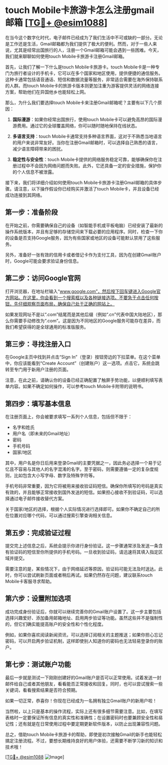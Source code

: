 # touch Mobile卡旅游卡怎么注册gmail邮箱 [[TG💪+ @esim1088](https://t.me/s/esim1088)]

在当今这个数字化时代，电子邮件已经成为了我们生活中不可或缺的一部分。无论是工作还是生活，Gmail邮箱都为我们提供了极大的便利。然而，对于一些人来说，尤其是经常出国旅行的人，注册一个Gmail邮箱可能会遇到一些困难。今天，我们就来聊聊如何使用touch Mobile卡旅游卡注册Gmail邮箱。

首先，让我们了解一下什么是touch Mobile卡旅游卡。touch Mobile卡是一种专门为旅行者设计的手机卡，它可以在多个国家和地区使用，提供便捷的通信服务。这种卡通常包括语音通话、短信和数据流量等服务，非常适合需要在海外保持联系的人群。而touch Mobile卡的旅游卡版本则更加注重为游客提供灵活的网络连接方案，帮助他们在异国他乡也能轻松上网。

那么，为什么我们要选择touch Mobile卡来注册Gmail邮箱呢？主要有以下几个原因：

1. **国际漫游**：如果你经常出国旅行，使用touch Mobile卡可以避免高昂的国际漫游费用。通过它的全球覆盖网络，你可以随时随地保持在线状态。
   
2. **多语言支持**：touch Mobile卡通常支持多种语言界面，这对于不熟悉当地语言的用户来说非常友好。当你在注册Gmail邮箱时，可以选择自己熟悉的语言，减少语言障碍带来的困扰。
   
3. **稳定性与安全性**：touch Mobile卡提供的网络服务稳定可靠，能够确保你在注册过程中不会因为网络问题而失败。此外，它还具备一定的安全措施，保护你的个人信息不被泄露。

接下来，我们将详细介绍如何使用touch Mobile卡旅游卡注册Gmail邮箱的具体步骤。请注意，以下操作假设你已经购买并激活了touch Mobile卡，并且设备已经成功连接到其网络。

## 第一步：准备阶段

在开始之前，你需要确保自己的设备（如智能手机或平板电脑）已经安装了最新的操作系统版本，并且有足够的存储空间来下载必要的应用程序。同时，检查一下你的设备是否支持Google服务，因为有些国家或地区的设备可能默认禁用了这些服务。

另外，准备好一张有效的信用卡或者借记卡作为支付工具，因为在创建Gmail账户时，Google可能会要求验证身份信息。

## 第二步：访问Google官网

打开浏览器，在地址栏输入“www.google.com”，然后按下回车键进入Google官方网站。在这里，你会看到一个搜索框以及各种链接选项。不要急于点击任何按钮，先仔细观察页面布局，确保自己处于正确的网站上。

如果发现网址不是以“.com”结尾而是其他后缀（例如“.cn”代表中国大陆地区），那么你需要手动修改为“.com”。这是因为不同地区的Google服务可能存在差异，而我们希望获得的是全球通用的标准版服务。

## 第三步：寻找注册入口

在Google主页中找到并点击“Sign In”（登录）按钮旁边的下拉菜单。在这个菜单中，你应该能看到“Create Account”（创建账户）这一选项。点击它，系统会跳转至专门用于新用户注册的页面。

注意，在此之前，请确认你的设备已经正确配置了触屏手势功能，以便顺利填写表单内容。如果不确定如何操作，可以参考touch Mobile卡附带的说明书。

## 第四步：填写基本信息

在注册页面上，你会被要求填写一系列个人信息，包括但不限于：

- 名字和姓氏
- 用户名（即未来的Gmail地址）
- 密码
- 手机号码
- 国家/地区

其中，用户名是你日后用来登录Gmail的主要凭据之一，因此务必选择一个易于记忆且不容易与其他人的名字混淆的名字。至于密码，则需要遵循一定的复杂度规则，比如包含大小写字母、数字及特殊字符等。

手机号码非常重要，因为它将被用来接收验证码短信。确保你所填写的号码是真实有效的，并且能够正常接收到国外发送的短信。如果担心接收不到验证码，可以选择通过电子邮件接收替代方案。

关于国家/地区的选择，根据个人实际情况进行选择即可。如果你不确定自己的所在位置对应哪个代码，可以通过搜索引擎查询相关信息。

## 第五步：完成验证过程

提交完上述信息之后，系统会提示你进行身份验证。这一步骤通常涉及发送一条含有验证码的短信至你所提供的手机号码。一旦收到验证码，请迅速将其填入指定区域并提交。

需要注意的是，某些情况下，由于网络延迟等原因，验证码可能无法及时送达。此时，你可以尝试刷新页面或者稍后再试。如果仍然存在问题，建议联系touch Mobile卡客服寻求帮助。

## 第六步：设置附加选项

成功完成身份验证后，你就可以继续完善你的Gmail账户设置了。这一步主要包括选择兴趣爱好、添加备用邮箱地址、启用两步验证等功能。虽然这些并不是强制性的，但它们确实能提高账户的安全性和个性化程度。

例如，如果你喜欢阅读新闻资讯，可以选择订阅相关的主题推送；如果你担心忘记密码，可以开启两步验证机制，这样即使别人知道你的密码也无法轻易登录你的账户。

## 第七步：测试账户功能

最后一步就是测试一下刚刚创建好的Gmail账户是否可以正常使用。试着发送一封邮件给自己或者其他朋友，看看能否正常接收和回复。同时，也可以尝试搜索一些关键词，看看搜索结果是否符合预期。

如果一切正常，恭喜你！你现在已经成为一名拥有独立Gmail账户的新用户啦！

当然啦，以上只是基本的操作流程，实际上还有很多细节需要注意。比如，在填写表格时一定要保证所有信息的真实性和准确性；在设置密码时也要兼顾安全性和易记性；还有就是在日常使用过程中要定期更新软件版本，以防止出现兼容性问题。

总之，借助touch Mobile卡旅游卡的帮助，即使是初次接触Gmail的新手也能轻松搞定注册流程。不过，要想长期维持良好的用户体验，还需要不断学习新的知识和技术哦！

[[TG💪+ @esim1088](https://t.me/s/esim1088) ![Image](https://i.postimg.cc/4NQfJmqS/Snipaste-2025-05-13-00-14-12.png)]